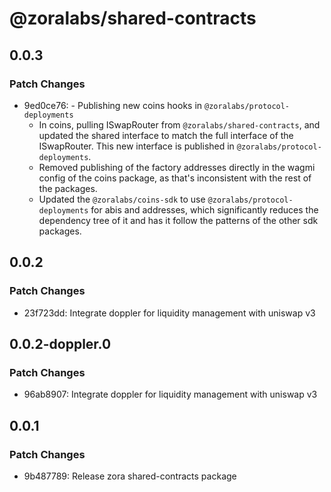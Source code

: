 # @zoralabs/shared-contracts

## 0.0.3

### Patch Changes

- 9ed0ce76: - Publishing new coins hooks in `@zoralabs/protocol-deployments`
  - In coins, pulling ISwapRouter from `@zoralabs/shared-contracts`, and updated the shared interface to match the full interface of the ISwapRouter. This new interface is published in `@zoralabs/protocol-deployments`.
  - Removed publishing of the factory addresses directly in the wagmi config of the coins package, as that's inconsistent with the rest of the packages.
  - Updated the `@zoralabs/coins-sdk` to use `@zoralabs/protocol-deployments` for abis and addresses, which significantly reduces the dependency tree of it and has it follow the patterns of the other sdk packages.

## 0.0.2

### Patch Changes

- 23f723dd: Integrate doppler for liquidity management with uniswap v3

## 0.0.2-doppler.0

### Patch Changes

- 96ab8907: Integrate doppler for liquidity management with uniswap v3

## 0.0.1

### Patch Changes

- 9b487789: Release zora shared-contracts package
